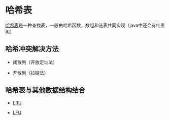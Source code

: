 # 哈希表

[哈希表](./code/设计哈希映射.cpp)是一种查找表，一般由哈希函数，数组和链表共同实现（java中还会有红黑树）


## 哈希冲突解决方法

+ 闭散列（开放定址法）

+ 开散列（拉链法）


## 哈希表与其他数据结构结合

+ [LRU](./code/LRU缓存.cpp)

+ [LFU](./code/LFU缓存.cpp)

